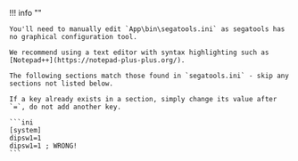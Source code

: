 !!! info ""    

    You'll need to manually edit `App\bin\segatools.ini` as segatools has no graphical configuration tool.
    
    We recommend using a text editor with syntax highlighting such as [Notepad++](https://notepad-plus-plus.org/).

    The following sections match those found in `segatools.ini` - skip any sections not listed below.

    If a key already exists in a section, simply change its value after `=`, do not add another key.

    ```ini
    [system]
    dipsw1=1
    dipsw1=1 ; WRONG!
    ```